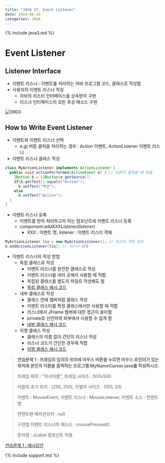 ```yaml
---
title: "JAVA 27. Event Listener"
date: 2019-06-26
categories: JAVA
---
```


{% include java3.md %}

# Event Listener

## Listener Interface

* 이벤트 리스너 : 이벤트를 처리하는 자바 프로그램 코드, 클래스로 작성함
* 사용자의 이벤트 리스너 작성
  * 자바의 리스터 인터페이스를 상속받아 구현
  * 리스너 인터페이스의 모든 추상 메소드 구현
  
![0903](https://user-images.githubusercontent.com/26007107/60154513-80e03c80-9822-11e9-9a39-778588c68d44.png)

## How to Write Event Listener

* 이벤트와 이벤트 리스너 선택
  * e.g) 버튼 클릭을 처리하는 경우 : Action 이벤트, ActionListener 이벤트 리스너
* 이벤트 리스너 클래스 작성

~~~java
class MyActionListener implements ActionListener {
  public void actionPerformed(ActionEvent e) { // 버튼이 클릭될 때 호출
    JButton b = (JButton)e.getSource();
    if(b.getText().equals("Action");
      b.setText("액션");
    else
      b.setText("Action");
  }
}
~~~

* 이벤트 리스너 등록
  * 이벤트를 받아 처리하고자 하는 컴포넌트에 이벤트 리스너 등록
  * *component.addXXXListener(listener)*
    * XXX : 이벤트 명, listener : 이벤트 리스터 객체
    
~~~java
MyActionListener lis = new MyActionListener(); // 리스터 객체 생성
b.addActionListener(lis); // 리스너 등록
~~~

* 이벤트 리스너의 작성 방법
  * 독립 클래스로 작성
    * 이벤트 리스너를 완전한 클래스로 작성
    * 이벤트 리스너를 여러 곳에서 사용할 때 적합
    * 독립된 클래스를 별도의 파일로 작성해도 됨
    * [독립 클래스 예시 코드](https://github.com/DetegiCE/JavaStudy/blob/master/chapter9/IndepClassListener.java)
  * 내부 클래스로 작성
    * 클래스 안에 멤버처럼 클래스 작성
    * 이벤트 리스터를 특정 클래스에서만 사용할 때 적합
    * 리스너에서 JFrame 멤버에 대한 접근이 용이함
    * private로 선언하여 외부에서 사용할 수 없게 함
    * [내부 클래스 예시 코드](https://github.com/DetegiCE/JavaStudy/blob/master/chapter9/InterClassListener.java)
  * 익명 클래스 작성
    * 클래스의 이름 없이 간단히 리스너 작성
    * 리스너 코드가 간단한 경우에 적합
    * [익명 클래스 예시 코드](https://github.com/DetegiCE/JavaStudy/blob/master/chapter9/AnonyClassListener.java)
    
> **연습문제 1 : 프레임의 임의의 위치에 마우스 버튼을 누르면 마우스 포인터가 있는 위치에 본인의 이름을 출력하는 프로그램 MyNameCursor.java를 작성하시오.**
>
> 프레임 제목 : "커서이름", 프레임 사이즈 : 500x500
>
> 이름의 초기 위치 : (250, 250), 라벨의 사이즈 : (100, 20)
>
> 이벤트 : MouseEvent, 이벤트 리스너 : MouseListener, 이벤트 소스 : 컨텐트 팬
>
> 컨텐트팬 배치관리자 : null
>
> 구현할 이벤트 리스너의 메소드 : mousePressed()
>
> 문자열 : JLabel 컴포넌트 이용

[연습문제 1 : 예시답안](https://github.com/DetegiCE/JavaStudy/blob/master/chapter9/MyNameCursor.java)


{% include support.md %}
